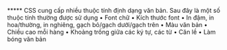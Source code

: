 ***** CSS cung cấp nhiều thuộc tính định dạng văn bản. Sau đây là một số
thuộc tính thường được sử dụng
        • Font chữ
        • Kích thước font
        • In đậm, in hoa/thường, in nghiêng, gạch bỏ/gạch dưới/gạch trên
        • Màu văn bản
        • Chiều cao mỗi hàng
        • Khoảng trống giữa các ký tự, các từ
        • Căn lề
        • Làm bóng văn bản
